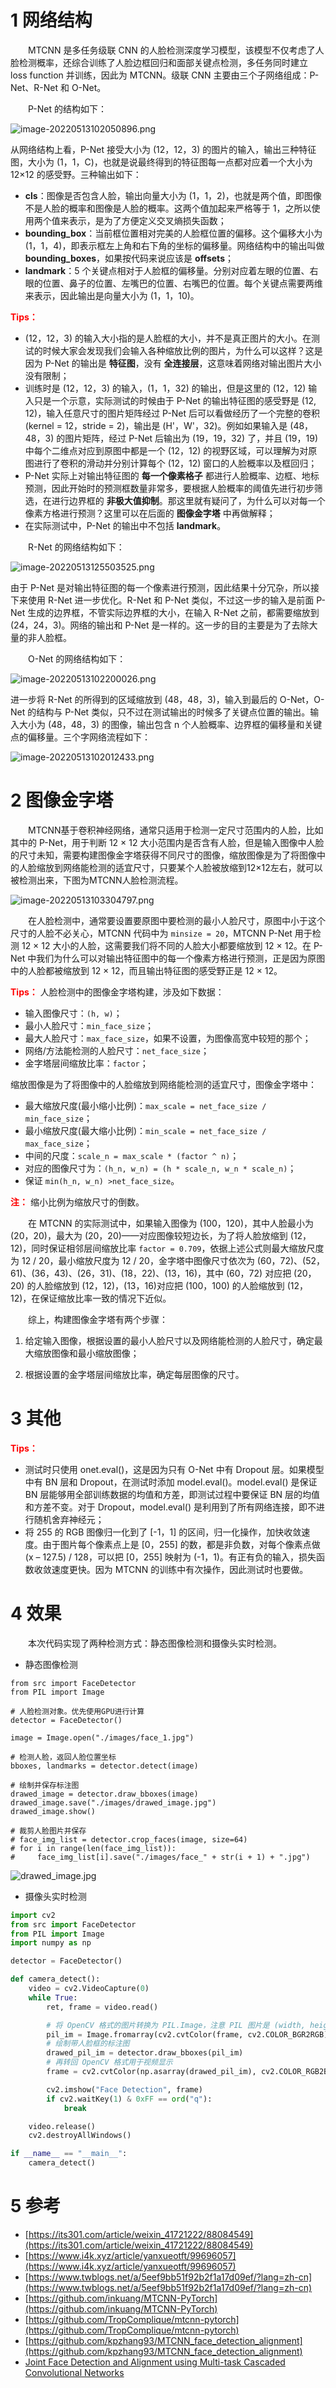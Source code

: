 # 1	网络结构
&emsp;&emsp;MTCNN 是多任务级联 CNN 的人脸检测深度学习模型，该模型不仅考虑了人脸检测概率，还综合训练了人脸边框回归和面部关键点检测，多任务同时建立 loss function 并训练，因此为 MTCNN。级联 CNN 主要由三个子网络组成：P-Net、R-Net 和 O-Net。

&emsp;&emsp;P-Net 的结构如下：

![image-20220513102050896.png](https://s2.loli.net/2022/05/13/PjKVGbtvBT2zUNw.png)

从网络结构上看，P-Net 接受大小为 (12，12，3) 的图片的输入，输出三种特征图，大小为 (1，1，C)，也就是说最终得到的特征图每一点都对应着一个大小为 12×12 的感受野。三种输出如下：

- **cls**：图像是否包含人脸，输出向量大小为 (1，1，2)，也就是两个值，即图像不是人脸的概率和图像是人脸的概率。这两个值加起来严格等于 1，之所以使用两个值来表示，是为了方便定义交叉熵损失函数；
- **bounding_box**：当前框位置相对完美的人脸框位置的偏移。这个偏移大小为 (1，1，4)，即表示框左上角和右下角的坐标的偏移量。网络结构中的输出叫做 **bounding_boxes**，如果按代码来说应该是 **offsets**；
- **landmark**：5 个关键点相对于人脸框的偏移量。分别对应着左眼的位置、右眼的位置、鼻子的位置、左嘴巴的位置、右嘴巴的位置。每个关键点需要两维来表示，因此输出是向量大小为 (1，1，10)。

**<font color=red>Tips：</font>**

- (12，12，3) 的输入大小指的是人脸框的大小，并不是真正图片的大小。在测试的时候大家会发现我们会输入各种缩放比例的图片，为什么可以这样？这是因为 P-Net 的输出是 **特征图**，没有 **全连接层**，这意味着网络对输出图片大小没有限制；
- 训练时是 (12，12，3) 的输入，(1，1，32) 的输出，但是这里的 (12，12) 输入只是一个示意，实际测试的时候由于 P-Net 的输出特征图的感受野是 (12, 12)，输入任意尺寸的图片矩阵经过 P-Net 后可以看做经历了一个完整的卷积(kernel = 12，stride = 2)，输出是 (H'，W'，32)。例如如果输入是 (48，48，3) 的图片矩阵，经过 P-Net 后输出为 (19，19，32) 了，并且 (19，19) 中每个二维点对应到原图中都是一个 (12，12) 的视野区域，可以理解为对原图进行了卷积的滑动并分别计算每个 (12，12) 窗口的人脸概率以及框回归；
- P-Net 实际上对输出特征图的 **每一个像素格子** 都进行人脸概率、边框、地标预测，因此开始时的预测框数量非常多，要根据人脸概率的阈值先进行初步筛选，在进行边界框的 **非极大值抑制**。那这里就有疑问了，为什么可以对每一个像素方格进行预测？这里可以在后面的 **图像金字塔** 中再做解释；
- 在实际测试中，P-Net 的输出中不包括 **landmark**。

&emsp;&emsp;R-Net 的网络结构如下：

![image-20220513125503525.png](https://s2.loli.net/2022/05/13/9m57T1argLsCPek.png)

由于 P-Net 是对输出特征图的每一个像素进行预测，因此结果十分冗杂，所以接下来使用 R-Net 进一步优化。R-Net 和 P-Net 类似，不过这一步的输入是前面 P-Net 生成的边界框，不管实际边界框的大小，在输入 R-Net 之前，都需要缩放到 (24，24，3)。网络的输出和 P-Net 是一样的。这一步的目的主要是为了去除大量的非人脸框。

&emsp;&emsp;O-Net 的网络结构如下：

![image-20220513102200026.png](https://s2.loli.net/2022/05/13/h1UD4JKFopZlrt2.png)

进一步将 R-Net 的所得到的区域缩放到 (48，48，3)，输入到最后的 O-Net，O-Net 的结构与 P-Net 类似，只不过在测试输出的时候多了关键点位置的输出。输入大小为 (48，48，3) 的图像，输出包含 n 个人脸概率、边界框的偏移量和关键点的偏移量。三个字网络流程如下：

![image-20220513102012433.png](https://s2.loli.net/2022/05/13/Az3yTJxBpgZItC6.png)

# 2	图像金字塔
&emsp;&emsp;MTCNN基于卷积神经网络，通常只适用于检测一定尺寸范围内的人脸，比如其中的 P-Net，用于判断 12 × 12 大小范围内是否含有人脸，但是输入图像中人脸的尺寸未知，需要构建图像金字塔获得不同尺寸的图像，缩放图像是为了将图像中的人脸缩放到网络能检测的适宜尺寸，只要某个人脸被放缩到12×12左右，就可以被检测出来，下图为MTCNN人脸检测流程。

![image-20220513103304797.png](https://s2.loli.net/2022/05/13/uIRCSO7yJPjkimL.png)



&emsp;&emsp;在人脸检测中，通常要设置要原图中要检测的最小人脸尺寸，原图中小于这个尺寸的人脸不必关心，MTCNN 代码中为 `minsize = 20`，MTCNN P-Net 用于检测 12 × 12 大小的人脸，这需要我们将不同的人脸大小都要缩放到 12 × 12。在 P-Net 中我们为什么可以对输出特征图中的每一个像素方格进行预测，正是因为原图中的人脸都被缩放到 12 × 12，而且输出特征图的感受野正是 12 × 12。

**<font color=red>Tips：</font>**
人脸检测中的图像金字塔构建，涉及如下数据：

- 输入图像尺寸：`(h, w)`；
- 最小人脸尺寸：`min_face_size`；
- 最大人脸尺寸：`max_face_size`，如果不设置，为图像高宽中较短的那个；
- 网络/方法能检测的人脸尺寸：`net_face_size`；
- 金字塔层间缩放比率：`factor`；

缩放图像是为了将图像中的人脸缩放到网络能检测的适宜尺寸，图像金字塔中：
- 最大缩放尺度(最小缩小比例)：`max_scale = net_face_size / min_face_size`；
- 最小缩放尺度(最大缩小比例)：`min_scale = net_face_size / max_face_size`；
- 中间的尺度：`scale_n = max_scale * (factor ^ n)`；
- 对应的图像尺寸为：`(h_n, w_n) = (h * scale_n, w_n * scale_n)`；
- 保证 `min(h_n, w_n) >net_face_size`。

**<font color=red>注：</font>** 缩小比例为缩放尺寸的倒数。

&emsp;&emsp;在 MTCNN 的实际测试中，如果输入图像为 (100，120)，其中人脸最小为 (20，20)，最大为 (20，20)——对应图像较短边长，为了将人脸放缩到 (12，12)，同时保证相邻层间缩放比率 `factor = 0.709`，依据上述公式则最大缩放尺度为 12 / 20，最小缩放尺度为 12 / 20，金字塔中图像尺寸依次为 (60，72)、(52，61)、(36，43)、(26，31)、(18，22)、(13，16)，其中 (60，72) 对应把 (20，20) 的人脸缩放到 (12，12)，(13，16)对应把 (100，100) 的人脸缩放到 (12，12)，在保证缩放比率一致的情况下近似。

&emsp;&emsp;综上，构建图像金字塔有两个步骤：

1. 给定输入图像，根据设置的最小人脸尺寸以及网络能检测的人脸尺寸，确定最大缩放图像和最小缩放图像；

2. 根据设置的金字塔层间缩放比率，确定每层图像的尺寸。

# 3	其他

**<font color=red>Tips：</font>** 

- 测试时只使用 onet.eval()，这是因为只有 O-Net 中有 Dropout 层。如果模型中有 BN 层和 Dropout，在测试时添加 model.eval()。model.eval() 是保证 BN 层能够用全部训练数据的均值和方差，即测试过程中要保证 BN 层的均值和方差不变。对于 Dropout，model.eval() 是利用到了所有网络连接，即不进行随机舍弃神经元；
- 将 255 的 RGB 图像归一化到了 [-1，1] 的区间，归一化操作，加快收敛速度。由于图片每个像素点上是 [0，255] 的数，都是非负数，对每个像素点做 (x – 127.5) / 128，可以把 [0，255] 映射为 (-1，1)。有正有负的输入，损失函数收敛速度更快。因为 MTCNN 的训练中有次操作，因此测试时也要做。

# 4	效果

&emsp;&emsp;本次代码实现了两种检测方式：静态图像检测和摄像头实时检测。

- 静态图像检测

```pyton
from src import FaceDetector
from PIL import Image

# 人脸检测对象。优先使用GPU进行计算
detector = FaceDetector()

image = Image.open("./images/face_1.jpg")

# 检测人脸，返回人脸位置坐标
bboxes, landmarks = detector.detect(image)

# 绘制并保存标注图
drawed_image = detector.draw_bboxes(image)
drawed_image.save("./images/drawed_image.jpg")
drawed_image.show()

# 裁剪人脸图片并保存
# face_img_list = detector.crop_faces(image, size=64)
# for i in range(len(face_img_list)):
#     face_img_list[i].save("./images/face_" + str(i + 1) + ".jpg")
```

![drawed_image.jpg](https://s2.loli.net/2022/05/13/U2MBCZjuy8DzhXm.jpg)

- 摄像头实时检测

```python
import cv2
from src import FaceDetector
from PIL import Image
import numpy as np

detector = FaceDetector()

def camera_detect():
    video = cv2.VideoCapture(0)
    while True:
        ret, frame = video.read()

        # 将 OpenCV 格式的图片转换为 PIL.Image，注意 PIL 图片是 (width, height)
        pil_im = Image.fromarray(cv2.cvtColor(frame, cv2.COLOR_BGR2RGB))
        # 绘制带人脸框的标注图
        drawed_pil_im = detector.draw_bboxes(pil_im)
        # 再转回 OpenCV 格式用于视频显示
        frame = cv2.cvtColor(np.asarray(drawed_pil_im), cv2.COLOR_RGB2BGR)

        cv2.imshow("Face Detection", frame)
        if cv2.waitKey(1) & 0xFF == ord("q"):
            break

    video.release()
    cv2.destroyAllWindows()

if __name__ == "__main__":
    camera_detect()
```

# 5	参考

- [https://its301.com/article/weixin_41721222/88084549](https://its301.com/article/weixin_41721222/88084549)
- [https://www.i4k.xyz/article/yanxueotft/99696057](https://www.i4k.xyz/article/yanxueotft/99696057)
- [https://www.twblogs.net/a/5eef9bb51f92b2f1a17d09ef/?lang=zh-cn](https://www.twblogs.net/a/5eef9bb51f92b2f1a17d09ef/?lang=zh-cn)
- [https://github.com/inkuang/MTCNN-PyTorch](https://github.com/inkuang/MTCNN-PyTorch)
- [https://github.com/TropComplique/mtcnn-pytorch](https://github.com/TropComplique/mtcnn-pytorch)
- [https://github.com/kpzhang93/MTCNN_face_detection_alignment](https://github.com/kpzhang93/MTCNN_face_detection_alignment)
- [Joint Face Detection and Alignment using Multi-task Cascaded Convolutional Networks](https://arxiv.org/abs/1604.02878)


